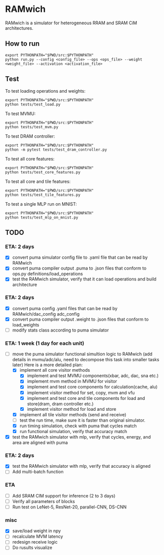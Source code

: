 # RAMwich

RAMwich is a simulator for heterogeneous RRAM and SRAM CiM architectures.

## How to run

```shell
export PYTHONPATH="$PWD/src:$PYTHONPATH"
python run.py --config <config_file> --ops <ops_file> --weight <weight_file> --activation <activation_file>
```

## Test

To test loading operations and weights:

```shell
export PYTHONPATH="$PWD/src:$PYTHONPATH"
python tests/test_load.py
```

To test MVMU:

```shell
export PYTHONPATH="$PWD/src:$PYTHONPATH"
python tests/test_mvm.py
```

To test DRAM controller:

```shell
export PYTHONPATH="$PWD/src:$PYTHONPATH"
python -m pytest tests/test_dram_controller.py
```

To test all core features:

```shell
export PYTHONPATH="$PWD/src:$PYTHONPATH"
python tests/test_core_features.py
```

To test all core and tile features:

```shell
export PYTHONPATH="$PWD/src:$PYTHONPATH"
python tests/test_tile_features.py
```

To test a single MLP run on MNIST:

```shell
export PYTHONPATH="$PWD/src:$PYTHONPATH"
python tests/test_mlp_on_mnist.py
```


## TODO

### ETA: 2 days

- [x] convert puma simulator config file to .yaml file that can be read by RAMwich
- [x] convert puma compiler output .puma to .json files that conform to ops.py definitions/load_operations
- [x] test the RAMwich simulator, verify that it can load operations and build architecture

### ETA: 2 days

- [x] convert puma config .yaml files that can be read by RAMwich/dac_config adc_config
- [x] convert puma compiler output .weight to .json files that conform to load_weights
- [ ] modify stats class according to puma simulator

### ETA: 1 week (1 day for each unit)

- [ ] move the puma simulator functional simultion logic to RAMwich (add details in mvmu/adc/alu, need to decompose this task into smaller tasks later) Here is a more detailed plan:
  - [x] implement all core visitor methods
    - [x] implement and test MVMU components(xbar, adc, dac, sna etc.)
    - [x] implement mvm method in MVMU for visitor
    - [x] implement and test core components for calculation(cache, alu)
    - [x] implement visitor method for set, copy, mvm and vfu
    - [x] implement and test core and tile components for load and store(dram, dram controller etc.)
    - [x] implement visitor method for load and store
  - [x] implement all tile visitor methods (send and receive)
  - [ ] test the run time, make sure it is faster than original simulator.
  - [x] run timing simulation, check with puma that cycles match
  - [x] run functional simulation, verify that accuracy match
- [x] test the RAMwich simulator with mlp, verify that cycles, energy, and area are aligned with puma

### ETA: 2 days

- [x] test the RAMwich simulator with mlp, verify that accuracy is aligned
- [ ] Add multi-batch function

### ETA

- [ ] Add SRAM CIM support for inference (2 to 3 days)
- [ ] Verify all parameters of blocks
- [ ] Run test on LeNet-5, ResNet-20, parallel-CNN, DS-CNN

### misc

- [x] save/load weight in npy
- [ ] recalculate MVM latency
- [ ] redesign receive logic
- [ ] Do rusults visualize
